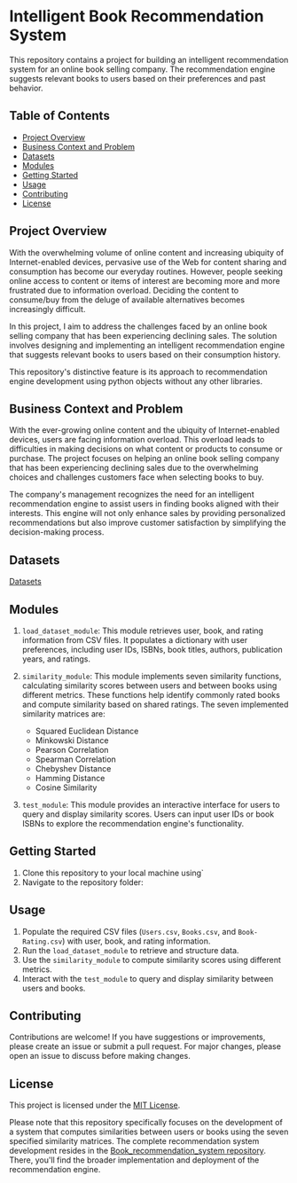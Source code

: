 # Intelligent Book Recommendation System

This repository contains a project for building an intelligent recommendation system for an online book selling company. The recommendation engine suggests relevant books to users based on their preferences and past behavior. 

## Table of Contents
- [Project Overview](#project-overview)
- [Business Context and Problem](#business-context-and-problem)
- [Datasets](#datasets)
- [Modules](#modules)
- [Getting Started](#getting-started)
- [Usage](#usage)
- [Contributing](#contributing)
- [License](#license)

## Project Overview

With the overwhelming volume of online content and increasing ubiquity of Internet-enabled devices, pervasive use of the Web for content sharing and consumption has become our everyday routines. However, people seeking online access to content or items of interest are becoming more and more frustrated due to information overload. Deciding the content to consume/buy from the deluge of available alternatives becomes increasingly difficult.

In this project, I aim to address the challenges faced by an online book selling company that has been experiencing declining sales. The solution involves designing and implementing an intelligent recommendation engine that suggests relevant books to users based on their consumption history.

This repository's distinctive feature is its approach to recommendation engine development using python objects without any other libraries. 

## Business Context and Problem

With the ever-growing online content and the ubiquity of Internet-enabled devices, users are facing information overload. This overload leads to difficulties in making decisions on what content or products to consume or purchase. The project focuses on helping an online book selling company that has been experiencing declining sales due to the overwhelming choices and challenges customers face when selecting books to buy.

The company's management recognizes the need for an intelligent recommendation engine to assist users in finding books aligned with their interests. This engine will not only enhance sales by providing personalized recommendations but also improve customer satisfaction by simplifying the decision-making process.

## Datasets
[Datasets](https://github.com/Baci-Ak/Datasets)

## Modules

1. `load_dataset_module`: This module retrieves user, book, and rating information from CSV files. It populates a dictionary with user preferences, including user IDs, ISBNs, book titles, authors, publication years, and ratings.

2. `similarity_module`: This module implements seven similarity functions, calculating similarity scores between users and between books using different metrics. These functions help identify commonly rated books and compute similarity based on shared ratings. The seven implemented similarity matrices are:
   - Squared Euclidean Distance
   - Minkowski Distance
   - Pearson Correlation
   - Spearman Correlation
   - Chebyshev Distance
   - Hamming Distance
   - Cosine Similarity

3. `test_module`: This module provides an interactive interface for users to query and display similarity scores. Users can input user IDs or book ISBNs to explore the recommendation engine's functionality.

## Getting Started

1. Clone this repository to your local machine using`
2. Navigate to the repository folder:

## Usage

1. Populate the required CSV files (`Users.csv`, `Books.csv`, and `Book-Rating.csv`) with user, book, and rating information.
2. Run the `load_dataset_module` to retrieve and structure data.
3. Use the `similarity_module` to compute similarity scores using different metrics.
4. Interact with the `test_module` to query and display similarity between users and books.

## Contributing

Contributions are welcome! If you have suggestions or improvements, please create an issue or submit a pull request. For major changes, please open an issue to discuss before making changes.

## License

This project is licensed under the [MIT License](LICENSE).

Please note that this repository specifically focuses on the development of a system that computes similarities between users or books using the seven specified similarity matrices. The complete recommendation system development resides in the [Book_recommendation_system repository](https://github.com/Baci-Ak/Book_recommendation_system). There, you'll find the broader implementation and deployment of the recommendation engine.

